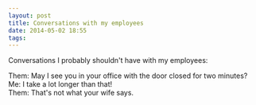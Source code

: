 ```yaml
---
layout: post
title: Conversations with my employees
date: 2014-05-02 18:55  
tags: 
---
```

 
Conversations I probably shouldn't have with my employees:

Them: May I see you in your office with the door closed for two minutes?  
Me: I take a lot longer than that!  
Them: That's not what your wife says.